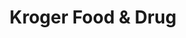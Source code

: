 ---
title: "Kroger Food & Drug"
url: /cincinnati/kroger-food-und-drug-beechmont-avenue/
shop: Supermarkt
---